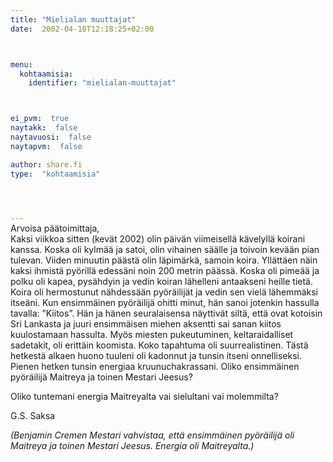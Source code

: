```yaml
---
title: "Mielialan muuttajat"
date:  2002-04-18T12:18:25+02:00



menu:
  kohtaamisia:
    identifier: "mielialan-muuttajat"



ei_pvm:  true
naytakk:  false
naytavuosi:  false
naytapvm:  false

author: share.fi
type:  "kohtaamisia"



 
---
```

<p style="margin-top:-15px;">Arvoisa päätoimittaja,<br>
Kaksi viikkoa sitten (kevät 2002) olin päivän viimeisellä kävelyllä koirani kanssa. Koska oli kylmää ja satoi, olin vihainen säälle ja toivoin kevään pian tulevan. Viiden minuutin päästä olin läpimärkä, samoin koira. Yllättäen näin kaksi ihmistä pyörillä edessäni noin 200 metrin päässä. Koska oli pimeää ja polku oli kapea, pysähdyin ja vedin koiran lähelleni antaakseni heille tietä. Koira oli hermostunut nähdessään pyöräilijät ja vedin sen vielä lähemmäksi itseäni. Kun ensimmäinen pyöräilijä ohitti minut, hän sanoi jotenkin hassulla tavalla: ”Kiitos”. Hän ja hänen seuralaisensa näyttivät siltä, että ovat kotoisin Sri Lankasta ja juuri ensimmäisen miehen aksentti sai sanan kiitos kuulostamaan hassulta. Myös miesten pukeutuminen, keltaraidalliset sadetakit, oli erittäin koomista. Koko tapahtuma oli suurrealistinen. Tästä hetkestä alkaen huono tuuleni oli kadonnut ja tunsin itseni onnelliseksi. Pienen hetken tunsin energiaa kruunuchakrassani. Oliko ensimmäinen pyöräilijä Maitreya ja toinen Mestari Jeesus?</p>
<p>Oliko tuntemani energia Maitreyalta vai sielultani vai molemmilta?</p>
<p>G.S. Saksa</p>
<p><em>(Benjamin Cremen Mestari vahvistaa, että ensimmäinen pyöräilijä oli Maitreya ja toinen Mestari Jeesus. Energia oli Maitreyalta.)</em>